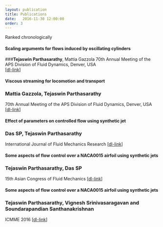 ```yaml
---
layout: publication
title: Publications 
date:   2016-11-30 12:00:00
order: 3
---
```

Ranked chronologically

#### **Scaling arguments for flows induced by oscillating cylinders**  
###**Tejaswin Parthasarathy**, Mattia Gazzola
70th Annual Meeting of the APS Division of Fluid Dynamics, Denver, USA  
[[dl-link](http://meetings.aps.org/Meeting/DFD17/Session/M14.5)]

#### **Viscous streaming for locomotion and transport**  
### Mattia Gazzola, **Tejaswin Parthasarathy**  
70th Annual Meeting of the APS Division of Fluid Dynamics, Denver, USA
[[dl-link](http://meetings.aps.org/Meeting/DFD17/Session/M13.10)]

#### **Effect of parameters on controlled flow using synthetic jet**
### Das SP, **Tejaswin Parthasarathy**
International Journal of Fluid Mechanics Research
[[dl-link](http://www.dl.begellhouse.com/journals/71cb29ca5b40f8f8,forthcoming,18329.html)]
 #### **Some aspects of flow control over a NACA0015 airfoil using synthetic jets**
### **Tejaswin Parthasarathy**, Das SP 
15th Asian Congress of Fluid Mechanics
[[dl-link](http://stacks.iop.org/1742-6596/822/i=1/a=012009)]

#### **Some aspects of flow control over a NACA0015 airfoil using synthetic jets**
### **Tejaswin Parthasarathy**, Vignesh Srinivasaragavan and Soundarapandian Santhanakrishnan
ICMME 2016
[[dl-link](https://doi.org/10.1051/matecconf/20179508002)]